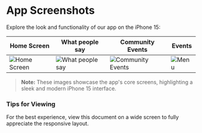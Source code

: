 # App Screenshots

Explore the look and functionality of our app on the iPhone 15:

| Home Screen | What people say | Community Events | Events |
| ----------- | -------- | ------- | ------- |
| ![Home Screen](https://github.com/user-attachments/assets/079b6a62-e175-4d35-989f-711881b5ebd4) | ![What people say](https://github.com/user-attachments/assets/d2d21035-e66d-4cad-b43d-f4215acd8273) | ![Community Events](https://github.com/user-attachments/assets/8ad9fa90-ee93-458d-be8d-62de56bb83b4) | ![Menu](https://github.com/user-attachments/assets/f2d94a23-cf8a-4ddf-b2fa-e69c774ebdde)  |

> **Note:** These images showcase the app's core screens, highlighting a sleek and modern iPhone 15 interface.

### Tips for Viewing
For the best experience, view this document on a wide screen to fully appreciate the responsive layout.


